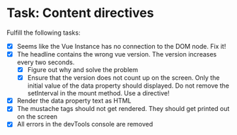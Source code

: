 # Task: Content directives

Fulfill the following tasks:

- [x] Seems like the Vue Instance has no connection to the DOM node. Fix it!
- [x] The headline contains the wrong vue version. The version increases every two seconds.
  - [x] Figure out why and solve the problem
  - [x] Ensure that the version does not count up on the screen. Only the initial value of the data property should displayed. Do not remove the setInterval in the mount method. Use a directive!
- [x] Render the data property text as HTML
- [x] The mustache tags should not get rendered. They should get printed out on the screen
- [x] All errors in the devTools console are removed